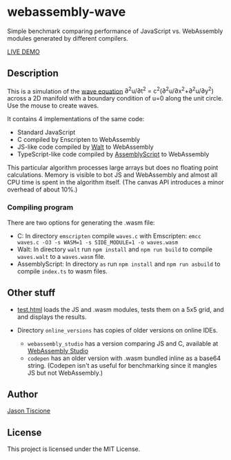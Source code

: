 # webassembly-wave
Simple benchmark comparing performance of JavaScript vs. WebAssembly modules generated by different compilers.

[LIVE DEMO](https://jtiscione.github.io/webassembly-wave/index.html)

## Description

This is a simulation of the [wave equation](https://en.wikipedia.org/wiki/Wave_equation)
<span class="eq">&#8706;<sup>2</sup>u/&#8706;t<sup>2</sup> = c<sup>2</sup>(&#8706;<sup>2</sup>u/&#8706;x<sup>2</sup>+&#8706;<sup>2</sup>u/&#8706;y<sup>2</sup>)</span>
across a 2D manifold with a boundary condition of u=0 along the unit circle. Use the mouse to create waves.

It contains 4 implementations of the same code:
* Standard JavaScript
* C compiled by Enscripten to WebAssembly
* JS-like code compiled by [Walt](https://github.com/ballercat/walt) to WebAssembly
* TypeScript-like code compiled by [AssemblyScript](assemblyscript.org) to WebAssembly

This particular algorithm processes large arrays but does no floating point calculations.
Memory is visible to bot JS and WebAssembly and almost all CPU time is spent in the algorithm itself.
(The canvas API introduces a minor overhead of about 10%.)

### Compiling program

There are two options for generating the .wasm file:

* C: In directory `emscripten` compile `waves.c` with Emscripten: `emcc waves.c -O3 -s WASM=1 -s SIDE_MODULE=1 -o waves.wasm`
* Walt: In directory `walt` run `npm install` and `npm run build` to compile `waves.walt` to a `waves.wasm` file.
* AssemblyScript: In directory `as` run `npm install` and `npm run asbuild` to compile `index.ts` to wasm files.

## Other stuff

* [test.html](test.html) loads the JS and .wasm modules, tests them on a 5x5 grid, and and displays the results.

* Directory `online_versions` has copies of older versions on online IDEs.
    * `webassembly_studio` has a version comparing JS and C,
      available at [WebAssembly Studio](https://webassembly.studio/?f=peskbq9flj)
    * `codepen` has an older version with .wasm bundled inline as a base64 string.
      (Codepen isn't as useful for benchmarking since it mangles JS but not WebAssembly.)

## Author

[Jason Tiscione](<tiscione@gmail.com>)

## License

This project is licensed under the MIT License.
